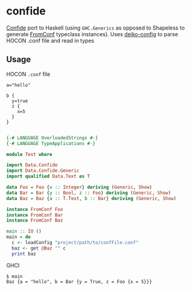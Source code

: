 # confide

[Confide](https://github.com/estatico/confide) port to Haskell (using `GHC.Generics` as opposed to Shapeless to generate 
[FromConf](https://github.com/estatico/confide/blob/master/core/src/main/scala/io/estatico/confide/FromConf.scala) typeclass instances). Uses [deiko-config](https://hackage.haskell.org/package/deiko-config) to parse HOCON .conf file and read in types

## Usage

HOCON `.conf` file
```
a="hello"

b {
  y=true
  z {
    x=5
  }
}
```

```haskell

{-# LANGUAGE OverloadedStrings #-}
{-# LANGUAGE TypeApplications #-}

module Test where

import Data.Confide
import Data.Confide.Generic
import qualified Data.Text as T

data Foo = Foo {x :: Integer} deriving (Generic, Show)
data Bar = Bar {y :: Bool, z :: Foo} deriving (Generic, Show)
data Baz = Baz {a :: T.Text, b :: Bar} deriving (Generic, Show)

instance FromConf Foo
instance FromConf Bar
instance FromConf Baz

main :: IO ()
main = do
  c <- loadConfig "project/path/to/confFile.conf"
  baz <- get @Baz "" c
  print baz

```

GHCI

```
$ main 
Baz {a = "hello", b = Bar {y = True, z = Foo {x = 5}}}
```
